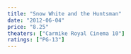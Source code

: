 ```yaml
---
title: "Snow White and the Huntsman"
date: "2012-06-04"
price: "8.25"
theaters: ["Carmike Royal Cinema 10"]
ratings: ["PG-13"]
---
```

